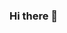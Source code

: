 ### Hi there 👋

<!--
**lawsoncrow/lawsoncrow** is a ✨ _special_ ✨ repository because its `README.md` (this file) appears on your GitHub profile.
<p>&nbsp;</p>

<center><img src="https://i.kym-cdn.com/entries/icons/facebook/000/023/098/Screen_Shot_2017-05-30_at_2.23.51_PM.jpg" width="265" height="266" align="BOTTOM" /></center><hr />

<p style="text-align: center;"><a href="https://www.kodak.com/corp/default.htm">Click Here</a> to go to my favorite site</p>

<h1 style="text-align: center;">My name is Pitbull</h1>

<h2 style="text-align: center;">Welcome to my site!</h2>

<body bgcolor = "LightSkyBlue">

<p><strong>About Me</strong></p>

<p>This is a new paragraph! <br /><br /></p>

</body>

<hr />
![image](https://user-images.githubusercontent.com/82619962/114951134-1abf1200-9e1a-11eb-9395-31636203aeb3.png)

